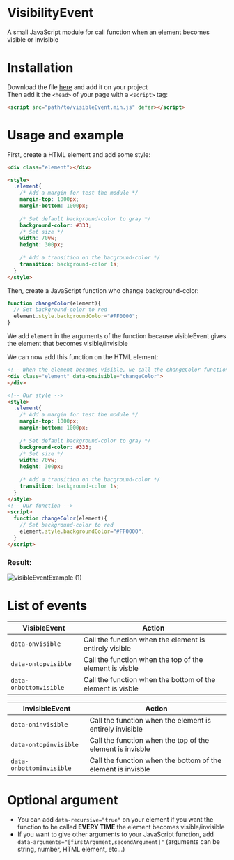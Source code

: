 # VisibilityEvent
A small JavaScript module for call function when an element becomes visible or invisible

# Installation
Download the file [here](https://github.com/supersurviveur/visibilityEvent/releases/download/v1.1/visibleEvent.min.js) and add it on your project<br>
Then add it the `<head>` of your page with a `<script>` tag:<br>
```html
<script src="path/to/visibleEvent.min.js" defer></script>
```

# Usage and example
First, create a HTML element and add some style:
```html
<div class="element"></div>

<style>
  .element{
    /* Add a margin for test the module */
    margin-top: 1000px;
    margin-bottom: 1000px;
  
    /* Set default background-color to gray */
    background-color: #333;
    /* Set size */
    width: 70vw;
    height: 300px;
  
    /* Add a transition on the bacground-color */
    transition: background-color 1s;
  }
</style>
```

Then, create a JavaScript function who change background-color:
```javascript
function changeColor(element){
  // Set background-color to red
  element.style.backgroundColor="#FF0000";
}
```
We add `element` in the arguments of the function because visibleEvent gives the element that becomes visible/invisible

We can now add this function on the HTML element:
```html
<!-- When the element becomes visible, we call the changeColor function -->
<div class="element" data-onvisible="changeColor">
</div>

<!-- Our style -->
<style>
  .element{
    /* Add a margin for test the module */
    margin-top: 1000px;
    margin-bottom: 1000px;
  
    /* Set default background-color to gray */
    background-color: #333;
    /* Set size */
    width: 70vw;
    height: 300px;
  
    /* Add a transition on the bacground-color */
    transition: background-color 1s;
  }
</style>
<!-- Our function -->
<script>
  function changeColor(element){
    // Set background-color to red
    element.style.backgroundColor="#FF0000";
  }
</script>
```
### Result:
![visibleEventExample (1)](https://user-images.githubusercontent.com/54775010/118239990-bafc6b00-b49a-11eb-8491-6ef84b3eeff2.gif)

# List of events
VisibleEvent | Action
------|-------
`data-onvisible`| Call the function when the element is entirely visible
`data-ontopvisible`| Call the function when the top of the element is visble
`data-onbottomvisible`| Call the function when the bottom of the element is visble

InvisibleEvent | Action
------|-------
`data-oninvisible`| Call the function when the element is entirely invisible
`data-ontopinvisible`| Call the function when the top of the element is invisble
`data-onbottominvisible`| Call the function when the bottom of the element is invisble

# Optional argument
- You can add `data-recursive="true"` on your element if you want the function to be called **EVERY TIME** the element becomes visible/invisible <br>
- If you want to give other arguments to your JavaScript function, add `data-arguments="[firstArgument,secondArgument]"` (arguments can be string, number, HTML element, etc...)

